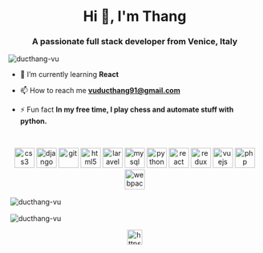 <h1 align="center">Hi 👋, I'm Thang</h1>
<h3 align="center">A passionate full stack developer from Venice, Italy</h3>

<p align="left"> <img src="https://komarev.com/ghpvc/?username=ducthang-vu" alt="ducthang-vu" /> </p>

- 🌱 I’m currently learning **React**

- 📫 How to reach me **vuducthang91@gmail.com**

- ⚡ Fun fact **In my free time, I play chess and automate stuff with python.**

&nbsp;
&nbsp;

<p align="center"><img src="https://devicons.github.io/devicon/devicon.git/icons/css3/css3-original-wordmark.svg" alt="css3" width="40" height="40"/> <img src="https://devicons.github.io/devicon/devicon.git/icons/django/django-original.svg" alt="django" width="40" height="40"/> <img src="https://www.vectorlogo.zone/logos/git-scm/git-scm-icon.svg" alt="git" width="40" height="40"/> <img src="https://devicons.github.io/devicon/devicon.git/icons/html5/html5-original-wordmark.svg" alt="html5" width="40" height="40"/> <img src="https://devicons.github.io/devicon/devicon.git/icons/laravel/laravel-plain-wordmark.svg" alt="laravel" width="40" height="40"/> <img src="https://devicons.github.io/devicon/devicon.git/icons/mysql/mysql-original-wordmark.svg" alt="mysql" width="40" height="40"/> <img src="https://devicons.github.io/devicon/devicon.git/icons/python/python-original.svg" alt="python" width="40" height="40"/> <img src="https://devicons.github.io/devicon/devicon.git/icons/react/react-original-wordmark.svg" alt="react" width="40" height="40"/> <img src="https://devicons.github.io/devicon/devicon.git/icons/redux/redux-original.svg" alt="redux" width="40" height="40"/> <img src="https://devicons.github.io/devicon/devicon.git/icons/vuejs/vuejs-original-wordmark.svg" alt="vuejs" width="40" height="40"/> <img src="https://devicons.github.io/devicon/devicon.git/icons/php/php-original.svg" alt="php" width="40" height="40"/> <img src="https://devicons.github.io/devicon/devicon.git/icons/webpack/webpack-original.svg" alt="webpack" width="40" height="40"/></p>


<p>&nbsp;<img align="center" src="https://github-readme-stats.vercel.app/api/top-langs/?username=ducthang-vu&layout=compact&hide=html" alt="ducthang-vu" /></p>
<p>&nbsp;<img align="center" src="https://github-readme-stats.vercel.app/api?username=ducthang-vu&show_icons=true" alt="ducthang-vu" /></p>

<p align="center">
<a href="https://www.linkedin.com/in/ducthangvu/" target="blank"><img align="center" src="https://cdn.jsdelivr.net/npm/simple-icons@3.0.1/icons/linkedin.svg" alt="https://www.linkedin.com/in/ducthangvu/" height="30" width="30" /></a>
</p>
